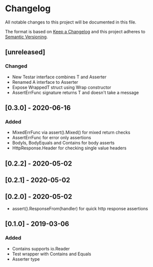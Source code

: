 # Changelog
All notable changes to this project will be documented in this file.

The format is based on [Keep a Changelog](http://keepachangelog.com/en/1.0.0/)
and this project adheres to [Semantic Versioning](http://semver.org/spec/v2.0.0.html).

## [unreleased]
### Changed

- New Testar interface combines T and Asserter
- Renamed A interface to Asserter
- Expose WrappedT struct using Wrap constructor
- AssertErrFunc signature returns T and doesn't take a message

## [0.3.0] - 2020-06-16
### Added

- MixedErrFunc via assert().Mixed() for mixed return checks
- AssertErrFunc for error only assertions
- BodyIs,  BodyEquals and Contains for body asserts
- HttpResponse.Header for checking single value headers

## [0.2.2] - 2020-05-02
## [0.2.1] - 2020-05-02
## [0.2.0] - 2020-05-02

- assert().ResponseFrom(handler) for quick http response assertions


## [0.1.0] - 2019-03-06
### Added

- Contains supports io.Reader
- Test wrapper with Contains and Equals
- Asserter type
